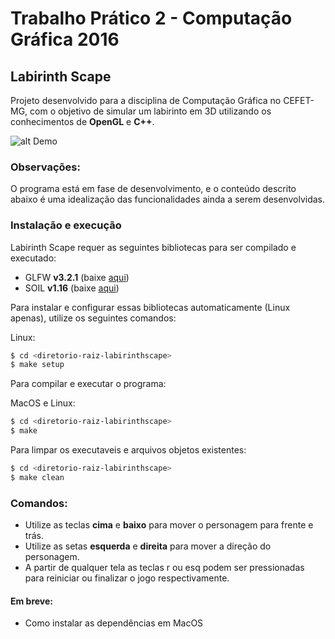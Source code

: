 # Trabalho Prático 2 - Computação Gráfica 2016

## Labirinth Scape
Projeto desenvolvido para a disciplina de Computação Gráfica no CEFET-MG, com o objetivo de simular um labirinto em 3D utilizando os conhecimentos de **OpenGL** e **C++**.

![alt Demo](https://raw.githubusercontent.com/caiubi/LabirinthScape/master/ImageResources/Demo.png)

### Observações:
O programa está em fase de desenvolvimento, e o conteúdo descrito abaixo é uma idealização das funcionalidades ainda a serem desenvolvidas.

### Instalação e execução

Labirinth Scape requer as seguintes bibliotecas para ser compilado e executado:
* GLFW **v3.2.1** (baixe [aqui](http://www.glfw.org/download.html))
* SOIL **v1.16** (baixe [aqui](http://www.lonesock.net/soil.html))

Para instalar e configurar essas bibliotecas automaticamente (Linux apenas), utilize os seguintes comandos:

Linux:
```sh
$ cd <diretorio-raiz-labirinthscape>
$ make setup
```

Para compilar e executar o programa:

MacOS e Linux:
```sh
$ cd <diretorio-raiz-labirinthscape>
$ make
```

Para limpar os executaveis e arquivos objetos existentes:
```sh
$ cd <diretorio-raiz-labirinthscape>
$ make clean
```

### Comandos:
* Utilize as teclas **cima** e **baixo** para mover o personagem para frente e trás.
* Utilize as setas **esquerda** e **direita** para mover a direção do personagem.
* A partir de qualquer tela as teclas r ou esq podem ser pressionadas para reiniciar ou finalizar o jogo respectivamente.

#### Em breve:
* Como instalar as dependências em MacOS

